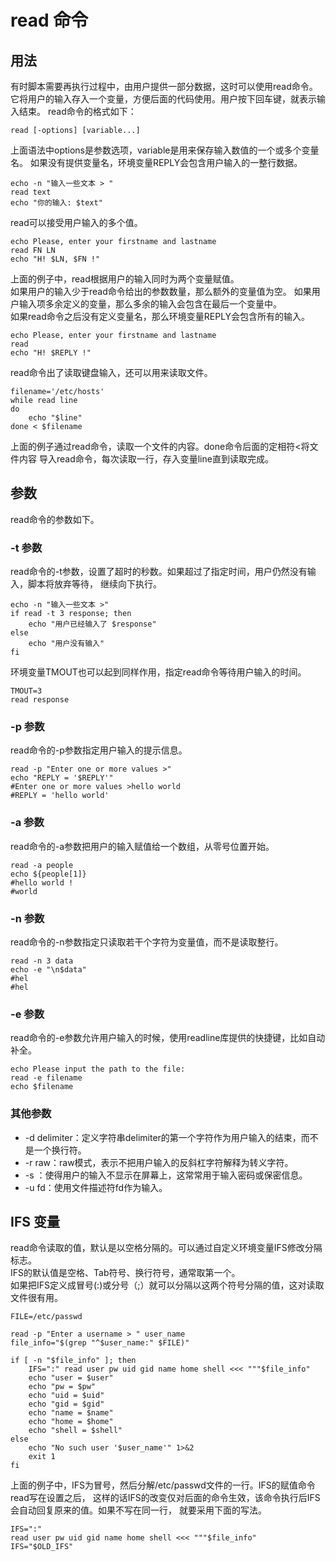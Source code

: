 # read 命令
## 用法
有时脚本需要再执行过程中，由用户提供一部分数据，这时可以使用read命令。
它将用户的输入存入一个变量，方便后面的代码使用。用户按下回车键，就表示输入结束。
read命令的格式如下：
``` shell
read [-options] [variable...]
```
上面语法中options是参数选项，variable是用来保存输入数值的一个或多个变量名。
如果没有提供变量名，环境变量REPLY会包含用户输入的一整行数据。
``` shell
echo -n "输入一些文本 > "
read text
echo "你的输入: $text"
```
read可以接受用户输入的多个值。
``` shell
echo Please, enter your firstname and lastname
read FN LN
echo "H! $LN, $FN !"
```
上面的例子中，read根据用户的输入同时为两个变量赋值。  
如果用户的输入少于read命令给出的参数数量，那么额外的变量值为空。
如果用户输入项多余定义的变量，那么多余的输入会包含在最后一个变量中。  
如果read命令之后没有定义变量名，那么环境变量REPLY会包含所有的输入。
``` shell
echo Please, enter your firstname and lastname
read
echo "H! $REPLY !"
```
read命令出了读取键盘输入，还可以用来读取文件。
``` shell
filename='/etc/hosts'
while read line
do
    echo "$line"
done < $filename
```
上面的例子通过read命令，读取一个文件的内容。done命令后面的定相符<将文件内容
导入read命令，每次读取一行，存入变量line直到读取完成。
## 参数
read命令的参数如下。
### -t 参数
read命令的-t参数，设置了超时的秒数。如果超过了指定时间，用户仍然没有输入，脚本将放弃等待，
继续向下执行。
``` shell
echo -n "输入一些文本 >"
if read -t 3 response; then
    echo "用户已经输入了 $response"
else
    echo "用户没有输入"
fi
```
环境变量TMOUT也可以起到同样作用，指定read命令等待用户输入的时间。
``` shell
TMOUT=3
read response
```
### -p 参数
read命令的-p参数指定用户输入的提示信息。
``` shell
read -p "Enter one or more values >"
echo "REPLY = '$REPLY'"
#Enter one or more values >hello world
#REPLY = 'hello world'
```
### -a 参数
read命令的-a参数把用户的输入赋值给一个数组，从零号位置开始。
``` shell
read -a people
echo ${people[1]}
#hello world !
#world
```
### -n 参数
read命令的-n参数指定只读取若干个字符为变量值，而不是读取整行。
``` shell
read -n 3 data
echo -e "\n$data"
#hel
#hel
```
### -e 参数
read命令的-e参数允许用户输入的时候，使用readline库提供的快捷键，比如自动补全。
``` shell
echo Please input the path to the file:
read -e filename
echo $filename
```
### 其他参数
- -d delimiter：定义字符串delimiter的第一个字符作为用户输入的结束，而不是一个换行符。
- -r raw：raw模式，表示不把用户输入的反斜杠字符解释为转义字符。
- -s ：使得用户的输入不显示在屏幕上，这常常用于输入密码或保密信息。
- -u fd：使用文件描述符fd作为输入。
## IFS 变量
read命令读取的值，默认是以空格分隔的。可以通过自定义环境变量IFS修改分隔标志。  
IFS的默认值是空格、Tab符号、换行符号，通常取第一个。  
如果把IFS定义成冒号(:)或分号（;）就可以分隔以这两个符号分隔的值，这对读取文件很有用。
``` shell
FILE=/etc/passwd

read -p "Enter a username > " user_name
file_info="$(grep "^$user_name:" $FILE)"

if [ -n "$file_info" ]; then
    IFS=":" read user pw uid gid name home shell <<< """$file_info"
    echo "user = $user"
    echo "pw = $pw"
    echo "uid = $uid"
    echo "gid = $gid"
    echo "name = $name"
    echo "home = $home"
    echo "shell = $shell"
else
    echo "No such user '$user_name'" 1>&2
    exit 1
fi
```
上面的例子中，IFS为冒号，然后分解/etc/passwd文件的一行。IFS的赋值命令read写在设置之后，
这样的话IFS的改变仅对后面的命令生效，该命令执行后IFS会自动回复原来的值。如果不写在同一行，
就要采用下面的写法。
``` shell
IFS=":"
read user pw uid gid name home shell <<< """$file_info"
IFS="$OLD_IFS"
```